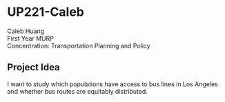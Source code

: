 # UP221-Caleb
Caleb Huang  
First Year MURP  
Concentration: Transportation Planning and Policy  
## Project Idea
I want to study which populations have access to bus lines in Los Angeles and whether bus routes are equitably distributed.
